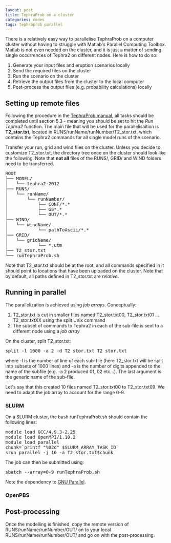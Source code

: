 ```yaml
---
layout: post
title: TephraProb on a cluster
categories: codes
tags: tephraprob parallel
---
```


There is a relatively easy way to parallelise TephraProb on a computer cluster without having to struggle with Matlab's Parallel Computing Toolbox. Matlab is not even needed on the cluster, and it is just a matter of sending single occurrences of Tephra2 on different nodes. Here is how to do so:

1. Generate your input files and eruption scenarios locally
2. Send the required files on the cluster
3. Run the scenario on the cluster
4. Retrieve the output files from the cluster to the local computer
5. Post-process the output files (e.g. probability calculations) locally

## Setting up remote files
Following the procedure in the <a href="{{ site.baseurl }}/files/tephraprob_man.pdf" target="_blank">TephraProb manual</a>, all tasks should be completed until section 5.3 - meaning you should be set to hit the <var>Run Tephra2</var> function. The main file that will be used for the parallelisaition is **T2_stor.txt**, located in <pth>RUNS/runName/runNumber/T2_stor.txt</pth>, which contains the Tephra2 commands for all single model runs of the scenario.

Transfer your run, grid and wind files on the cluster. Unless you decide to customize <pth>T2_stor.txt</pth>, the directory tree once on the cluster should look like the following. Note that **not all** files of the <pth>RUNS/</pth>, <pth>GRID/</pth> and <pth>WIND</pth> folders need to be transferred.

<pre>
ROOT
├── MODEL/
│   └── tephra2-2012
├── RUNS/
│   └── runName/
│       └── runNumber/
│           ├── CONF/*.*
│           ├── GS*.*
│           └── OUT/*.*
├── WIND/
│   └── windName/
│           └── pathToAscii/*.*
├── GRID/
│   └── gridName/
│           └── *.utm
├── T2_stor.txt
└── runTephraProb.sh
</pre>

Note that <pth>T2_stor.txt</pth> should be at the root, and all commands specified in it should point to locations that have been uploaded on the cluster. Note that by default, all paths defined in <pth>T2_stor.txt</pth> are *relative*.

## Running in parallel

The parallelization is achieved using *job arrays*. Conceptually:

1. <pth>T2_stor.txt</pth> is cut in smaller files named <pth>T2_stor.txt00</pth>, <pth>T2_stor.txt01</pth> ... <pth>T2_stor.txtXX</pth> using the <cmd>split</cmd> Unix command
2. The subset of commands to Tephra2 in each of the sub-file is sent to a different node using a *job array*

On the cluster, split <pth>T2_stor.txt</pth>:
<pre>
split -l 1000 -a 2 -d T2_stor.txt T2_stor.txt
</pre>

where <cmd>-l</cmd> is the number of line of each sub-file (here <pth>T2_stor.txt</pth> will be split into subsets of 1000 lines) and <cmd>-a</cmd> is the number of digits appended to the name of the subfile (e.g. -a 2 produced 01, 02 etc...). The last argument is the generic name of the sub-file.

Let's say that this created 10 files named <pth>T2_stor.txt00</pth> to <pth>T2_stor.txt09</pth>. We need to adapt the job array to account for the range 0-9.

### SLURM

On a SLURM cluster, the bash <pth>runTephraProb.sh</pth> should contain the following lines:

<pre>
module load GCC/4.9.3-2.25
module load OpenMPI/1.10.2
module load parallel
chunk=`printf "%02d" $SLURM_ARRAY_TASK_ID`
srun parallel -j 16 -a T2_stor.txt$chunk
</pre>

The job can then be submitted using:
<pre>
sbatch --array=0-9 runTephraProb.sh
</pre>

Note the dependency to [GNU Parallel](https://savannah.gnu.org/projects/parallel/).

### OpenPBS


## Post-processing
Once the modelling is finished, copy the remote version of <pth>RUNS/runName/runNumber/OUT/</pth> on to your local <pth>RUNS/runName/runNumber/OUT/</pth> and go on with the post-processing.